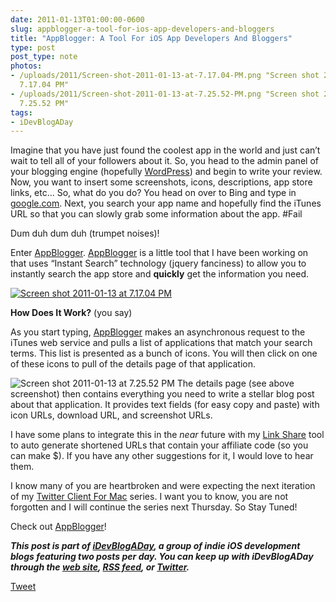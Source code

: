 ```yaml
---
date: 2011-01-13T01:00:00-0600
slug: appblogger-a-tool-for-ios-app-developers-and-bloggers
title: "AppBlogger: A Tool For iOS App Developers And Bloggers"
type: post
post_type: note
photos:
- /uploads/2011/Screen-shot-2011-01-13-at-7.17.04-PM.png "Screen shot 2011-01-13 at
  7.17.04 PM"
- /uploads/2011/Screen-shot-2011-01-13-at-7.25.52-PM.png "Screen shot 2011-01-13 at
  7.25.52 PM"
tags:
- iDevBlogADay
---
```

Imagine that you have just found the coolest app in the world and just can’t wait to tell all of your followers about it. So, you head to the admin panel of your blogging engine (hopefully [WordPress](http://wpwithlove.com)) and begin to write your review. Now, you want to insert some screenshots, icons, descriptions, app store links, etc… So, what do you do? You head on over to Bing and type in [google.com](http://google.com). Next, you search your app name and hopefully find the iTunes URL so that you can slowly grab some information about the app. #Fail


Dum duh dum duh (trumpet noises)!


Enter [AppBlogger](http://brandontreb.com/apps/appBlogger). [AppBlogger](http://brandontreb.com/apps/appBlogger) is a little tool that I have been working on that uses “Instant Search” technology (jquery fanciness) to allow you to instantly search the app store and **quickly** get the information you need.


[![](/uploads/2011/Screen-shot-2011-01-13-at-7.17.04-PM.png "Screen shot 2011-01-13 at 7.17.04 PM")](http://brandontreb.com/apps/appBlogger/)


**How Does It Work?** (you say)


As you start typing, [AppBlogger](http://brandontreb.com/apps/appBlogger/) makes an asynchronous request to the iTunes web service and pulls a list of applications that match your search terms. This list is presented as a bunch of icons. You will then click on one of these icons to pull of the details page of that application.


![](/uploads/2011/Screen-shot-2011-01-13-at-7.25.52-PM.png "Screen shot 2011-01-13 at 7.25.52 PM")
The details page (see above screenshot) then contains everything you need to write a stellar blog post about that application. It provides text fields (for easy copy and paste) with icon URLs, download URL, and screenshot URLs.


I have some plans to integrate this in the *near* future with my [Link Share](http://brandontreb.com/apps/linkshare) tool to auto generate shortened URLs that contain your affiliate code (so you can make $). If you have any other suggestions for it, I would love to hear them.


I know many of you are heartbroken and were expecting the next iteration of my [Twitter Client For Mac](http://brandontreb.com/creating-a-twitter-client-for-osx-part-1/) series. I want you to know, you are not forgotten and I will continue the series next Thursday. So Stay Tuned!


Check out [AppBlogger](http://brandontreb.com/apps/appBlogger)!



***﻿﻿This post is part of [iDevBlogADay](http://idevblogaday.com/), a group of indie iOS development blogs featuring two posts per day. You can keep up with iDevBlogADay through the [web site](http://idevblogaday.com/), [RSS feed](http://feeds.feedburner.com/idevblogaday), or [Twitter](http://twitter.com/#search?q=%23idevblogaday).***


[Tweet](http://twitter.com/share)


